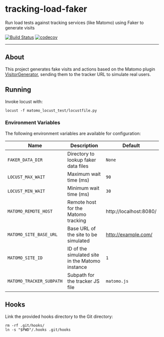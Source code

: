 # tracking-load-faker

Run load tests against tracking services (like Matomo) using Faker to generate
visits

[![Build Status](https://api.travis-ci.org/python/mypy.svg?branch=master)](https://travis-ci.org/python/mypy)
[![codecov](https://codecov.io/gh/diogenes1oliveira/tracking-load-faker/branch/master/graph/badge.svg)](https://codecov.io/gh/diogenes1oliveira/tracking-load-faker)

--------

## About

This project generates fake visits and actions based on the Matomo plugin
[VisitorGenerator](https://github.com/matomo-org/plugin-VisitorGenerator),
sending them to the tracker URL to simulate real users.

## Running

Invoke locust with:

```shell
locust -f matomo_locust_test/locustfile.py
```

### Environment Variables

The following environment variables are available for configuration:

| Name                     | Description                                     | Default                |
| ------------------------ | ----------------------------------------------- | ---------------------- |
| `FAKER_DATA_DIR`         | Directory to lookup faker data files            | `None`                 |
| `LOCUST_MAX_WAIT`        | Maximum wait time (ms)                          | `90`                   |
| `LOCUST_MIN_WAIT`        | Minimum wait time (ms)                          | `30`                   |
| `MATOMO_REMOTE_HOST`     | Remote host for the Matomo tracking             | http://localhost:8080/ |
| `MATOMO_SITE_BASE_URL`   | Base URL of the site to be simulated            | http://example.com/    |
| `MATOMO_SITE_ID`         | ID of the simulated site in the Matomo instance | `1`                    |
| `MATOMO_TRACKER_SUBPATH` | Subpath for the tracker JS file                 | `matomo.js`            |

## Hooks

Link the provided hooks directory to the Git directory:

```shell
rm -rf .git/hooks/
ln -s "$PWD"/.hooks .git/hooks
```
